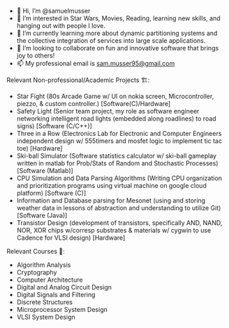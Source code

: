 - 👋 Hi, I’m @samuelmusser
- 👀 I’m interested in Star Wars, Movies, Reading, learning new skills, and hanging out with people I love.
- 🌱 I’m currently learning more about dynamic partitioning systems and the collective integration of services into large scale applications.
- 💞️ I’m looking to collaborate on fun and innovative software that brings joy to others!
- 📫 My professional email is sam.musser95@gmail.com

Relevant Non-professional/Academic Projects 🏗️:
- Star Fight (80s Arcade Game w/ UI on nokia screen, Microcontroller, piezzo, & custom controller.) [Software(C)/Hardware]
- Safety Light (Senior team project, my role as software engineer networking intelligent road lights (embedded along roadlines) to road signs) [Software (C/C++)]
- Three in a Row (Electronics Lab for Electronic and Computer Engineers independent design w/ 555timers and mosfet logic to implement tic tac toe) [Hardware]
- Ski-ball Simulator (Software statistics calculator w/ ski-ball gameplay written in matlab for Prob/Stats of Random and Stochastic Processes) [Software (Matlab)]  
- CPU Simulation and Data Parsing Algorithms (Writing CPU organization and prioritization programs using virtual machine on google cloud platform) [Software (C)]
- Information and Database parsing for Mesonet (using and storing weather data in lessons of abstraction and understanding to utilize Git) [Software (Java)]
- Transistor Design (development of transistors, specifically AND, NAND, NOR, XOR chips w/corresp substrates & materials w/ cygwin to use Cadence for VLSI design) [Hardware] 

Relevant Courses 🎒:
- Algorithm Analysis
- Cryptography
- Computer Architecture
- Digital and Analog Circuit Design
- Digital Signals and Filtering
- Discrete Structures
- Microprocessor System Design
- VLSI System Design


<!---
samuelmusser/samuelmusser is a ✨ special ✨ repository because its `README.md` (this file) appears on your GitHub profile.
You can click the Preview link to take a look at your changes.
--->
